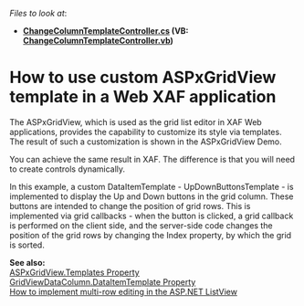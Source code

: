 <!-- default file list -->
*Files to look at*:

* **[ChangeColumnTemplateController.cs](./CS/WebExample.Module.Web/ChangeColumnTemplateController.cs) (VB: [ChangeColumnTemplateController.vb](./VB/WebExample.Module.Web/ChangeColumnTemplateController.vb))**
<!-- default file list end -->
# How to use custom ASPxGridView template in a Web XAF application


<p>The ASPxGridView, which is used as the grid list editor in XAF Web applications, provides the capability to customize its style via templates. The result of such a customization is shown in the ASPxGridView Demo.</p><p>You can achieve the same result in XAF. The difference is that you will need to create controls dynamically.</p><p>In this example, a custom DataItemTemplate - UpDownButtonsTemplate - is implemented to display the Up and Down buttons in the grid column. These buttons are intended to change the position of grid rows. This is implemented via grid callbacks - when the button is clicked, a grid callback is performed on the client side, and the server-side code changes the position of the grid rows by changing the Index property, by which the grid is sorted.</p><p><strong>See also:</strong><br />
<a href="http://documentation.devexpress.com/#AspNet/DevExpressWebASPxGridViewGridViewDataColumn_DataItemTemplatetopic"><u>ASPxGridView.Templates Property</u></a><br />
<a href="http://documentation.devexpress.com/#AspNet/DevExpressWebASPxGridViewGridViewDataColumn_DataItemTemplatetopic"><u>GridViewDataColumn.DataItemTemplate Property</u></a><br />
<a href="https://www.devexpress.com/Support/Center/p/E4610">How to implement multi-row editing in the ASP.NET ListView</a></p>

<br/>


